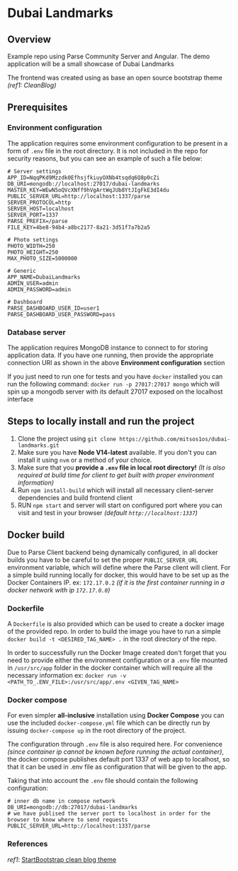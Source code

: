 # Dubai Landmarks

## Overview
Example repo using Parse Community Server and Angular. The demo application will be a small showcase  of Dubai Landmarks

The frontend was created using as base an open source bootstrap theme _(ref1: CleanBlog)_

## Prerequisites
### Environment configuration
The application requires some environment configuration to be present in a form of `.env` file in the root directory. It is not included in the repo for security reasons, but you can see an example of such a file below:

```.dotenv
# Server settings
APP_ID=NqqPKd9Mzzdk0EfhsjfkiuyOXNb4tsqdq6Q8p0cZi
DB_URI=mongodb://localhost:27017/dubai-landmarks
MASTER_KEY=WEwN5oQVcXNff9hVgArtWqJUb8YtJIgFkE3dI4du
PUBLIC_SERVER_URL=http://localhost:1337/parse
SERVER_PROTOCOL=http
SERVER_HOST=localhost
SERVER_PORT=1337
PARSE_PREFIX=/parse
FILE_KEY=4be8-94b4-a8bc2177-8a21-3d51f7a7b2a5

# Photo settings
PHOTO_WIDTH=250
PHOTO_HEIGHT=250
MAX_PHOTO_SIZE=5000000

# Generic
APP_NAME=DubaiLandmarks
ADMIN_USER=admin
ADMIN_PASSWORD=admin

# Dashboard
PARSE_DASHBOARD_USER_ID=user1
PARSE_DASHBOARD_USER_PASSWORD=pass
```

### Database server
The application requires MongoDB instance to connect to for storing application data. If you have one running, then provide the appropriate connection URI as shown in the above **Environment configuration** section

If you just need to run one for tests and you have `docker` installed you can run the following command:
`docker run -p 27017:27017 mongo` which will spin up a mongodb server with its default 27017 exposed on the localhost interface

## Steps to locally install and run the project
1. Clone the project using `git clone https://github.com/mitsos1os/dubai-landmarks.git`
2. Make sure you have **Node V14-latest** available. If you don't you can install it using `nvm` or a method of your choice. 
3. Make sure that you **provide a `.env` file in local root directory!** _(It is also required at build time for client to get built with proper environment information)_
4. Run `npm install-build` which will install all necessary client-server dependencies and build frontend client
5. RUN `npm start` and server will start on configured port where you can visit and test in your browser _(default `http://localhost:1337`)_

## Docker build
Due to Parse Client backend being dynamically configured, in all docker builds you have to be careful to set the proper `PUBLIC_SERVER_URL` environment variable, which will define where the Parse client will client. For a simple build running locally for docker, this would have to be set up as the Docker Containers IP. ex: `172.17.0.2` _(if it is the first container running in a docker network with ip `172.17.0.0`)_
### Dockerfile
A `Dockerfile` is also provided which can be used to create a docker image of the provided repo. In order to build the image you have to run a simple `docker build -t <DESIRED_TAG_NAME> .` in the root directory of the repo.

In order to successfully run the Docker Image created don't forget that you need to provide either the environment configuration or a `.env` file mounted in `/usr/src/app` folder in the docker container which will require all the necessary information
ex: `docker run -v <PATH_TO_.ENV_FILE>:/usr/src/app/.env <GIVEN_TAG_NAME>`

### Docker compose
For even simpler **all-inclusive** installation using **Docker Compose** you can use the included `docker-compose.yml` file which can be directly run by issuing `docker-compose up` in the root directory of the project.

The configuration through `.env` file is also required here. For convenience _(since container ip cannot be known before running the actual container)_, the docker compose publishes default port 1337 of web app to localhost, so that it can be used in .env file as configuration that will be given to the app.

Taking that into account the `.env` file should contain the following configuration:
```dotenv
# inner db name in compose network
DB_URI=mongodb://db:27017/dubai-landmarks
# we have publised the server port to localhost in order for the browser to know where to send requests
PUBLIC_SERVER_URL=http://localhost:1337/parse  
```

### References
_ref1_: [StartBootstrap clean blog theme](https://github.com/startbootstrap/startbootstrap-clean-blog)
